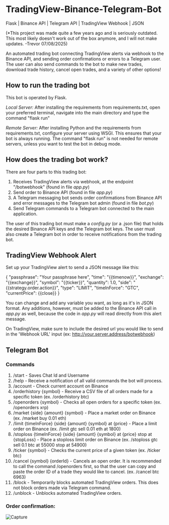 # TradingView-Binance-Telegram-Bot
Flask | Binance API | Telegram API | TradingView Webhook | JSON

(*This project was made quite a few years ago and is seriously outdated. This most likely doesn't work out of the box anymore, and I will not make updates. -Trevor 07/08/2025)

An automated trading bot connecting TradingView alerts via webhook to the Binance API, and sending order confirmations or errors to a Telegram user. The user can also send commands to the bot to make new trades, download trade history, cancel open trades, and a variety of other options! 

## How to run the trading bot
This bot is operated by Flask.

<i>Local Server:</i> After installing the requirements from requirements.txt, open your preferred terminal, navigate into the main directory and type the command "flask run"

<i>Remote Server:</i> After installing Python and the requirements from requirements.txt, configure your server using WSGI. This ensures that your bot is always running. The command "flask run" is not needed for remote servers, unless you want to test the bot in debug mode.

## How does the trading bot work?
There are four parts to this trading bot:
1. Receives TradingView alerts via webhook, at the endpoint "/botwebhook" (found in file <i>app.py</i>)
2. Send order to Binance API (found in file <i>app.py</i>)
3. A Telegram messaging bot sends order confirmations from Binance API and error messages to the Telegram bot admin (found in file <i>bot.py</i>)
4. Send Telegram commands to a Telegram bot connected to the main application.

The user of this trading bot must make a <i>config.py</i> (or a .json file) that holds the desired Binance API keys and the Telegram bot keys. The user must also create a Telegram bot in order to receive notifications from the trading bot.

## TradingView Webhook Alert

Set up your TradingView alert to send a JSON message like this:

{
	"passphrase": "Your passphrase here",
	"time": "{{timenow}}",
	"exchange": "{{exchange}}",
	"symbol": "{{ticker}}",
	"quantity": 1.0,
	"side": "{{strategy.order.action}}",
	"type": "LIMIT",
	"timeInForce": "GTC",
	"currentPrice": {{close}}
}

You can change and add any variable you want, as long as it's in JSON format. Any additions, however, must be added to the Binance API call in <i>app.py</i> as well, because the code in <i>app.py</i> will read directly from this alert message. 

On TradingView, make sure to include the desired url you would like to send in the 'Webhook URL' input (ex: http://your.server.address/botwebhook)


## Telegram Bot

### Commands

1. /start - Saves Chat Id and Username
2. /help - Receive a notification of all valid commands the bot will process.
3. /account - Check current account on Binance
4. /orderhistory {symbol} - Receive a CSV file of all orders made for a specific token (ex. /orderhistory btc)
5. /openorders {symbol} - Checks all open orders for a specific token (ex. /openorders xrp)
6. /market {side} {amount} {symbol} - Place a market order on Binance (ex. /market buy 0.01 eth)
7. /limit {timeInForce} {side} {amount} {symbol} at {price} - Place a limit order on Binance (ex. /limit gtc sell 0.01 eth at 1800)
8. /stoploss {timeInForce} {side} {amount} {symbol} at {price} stop at {stopLoss} - Place a stoploss limit order on Binance (ex. /stoploss gtc sell 0.1 btc at 55000 stop at 54900)
9. /ticker {symbol} - Checks the current price of a given token (ex. /ticker btc)
10. /cancel {symbol} {orderId} - Cancels an open order. It is recommended to call the command /openorders first, so that the user can copy and paste the order ID of a trade they would like to cancel. (ex. /cancel btc 6963)
11. /block - Temporarily blocks automated TradingView orders. This does not block orders made via Telegram command.
12. /unblock - Unblocks automated TradingView orders.

### Order confirmation: 

![Capture](https://user-images.githubusercontent.com/46886041/107135579-81addf80-692e-11eb-842e-4d84e6dc85cc.JPG)

